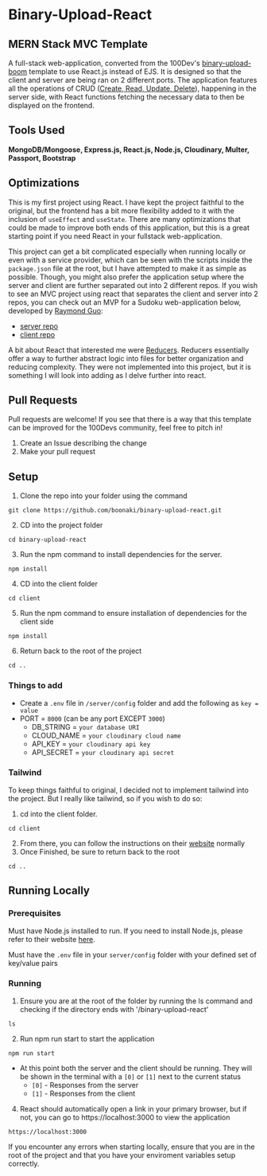 ﻿# Binary-Upload-React

## MERN Stack MVC Template
A full-stack web-application, converted from the 100Dev's [binary-upload-boom](https://github.com/100devs/binary-upload-boom) template to use React.js instead of EJS. It is designed so that the client and server are being ran on 2 different ports. The application features all the operations of CRUD ([Create, Read, Update, Delete](https://www.sumologic.com/glossary/crud/)), happening in the server side, with React functions fetching the necessary data to then be displayed on the frontend. 

## Tools Used
<strong>MongoDB/Mongoose, Express.js, React.js, Node.js, Cloudinary, Multer, Passport, Bootstrap</strong>

## Optimizations
This is my first project using React. I have kept the project faithful to the original, but the frontend has a bit more flexibility added to it with the inclusion of `useEffect` and `useState`. There are many optimizations that could be made to improve both ends of this application, but this is a great starting point if you need React in your fullstack web-application.

This project can get a bit complicated especially when running locally or even with a service provider, which can be seen with the scripts inside the `package.json` file at the root, but I have attempted to make it as simple as possible. Though, you might also prefer the application setup where the server and client are further separated out into 2 different repos. If you wish to see an MVC project using react that separates the client and server into 2 repos, you can check out an MVP for a Sudoku web-application below, developed by [Raymond Guo](https://github.com/RayGuo357/):
- [server repo](https://github.com/RayGuo357/Sudoku-API)
- [client repo](https://github.com/RayGuo357/Sudoku-React)

A bit about React that interested me were [Reducers](https://beta.reactjs.org/learn/extracting-state-logic-into-a-reducer). Reducers essentially offer a way to further abstract logic into files for better organization and reducing complexity. They were not implemented into this project, but it is something I will look into adding as I delve further into react.

## Pull Requests
Pull requests are welcome! If you see that there is a way that this template can be improved for the 100Devs community, feel free to pitch in!

1. Create an Issue describing the change
2. Make your pull request


## Setup
 
1. Clone the repo into your folder using the command
```
git clone https://github.com/boonaki/binary-upload-react.git
```

2. CD into the project folder
```
cd binary-upload-react
```

3. Run the npm command to install dependencies for the server.
```
npm install
```

4. CD into the client folder
```
cd client
```

5. Run the npm command to ensure installation of dependencies for the client side
```
npm install
```

6. Return back to the root of the project
```
cd ..
```

### Things to add
- Create a `.env` file in `/server/config` folder and add the following as `key = value`
- PORT = `8000` (can be any port EXCEPT `3000`)
  - DB_STRING = `your database URI`
  - CLOUD_NAME = `your cloudinary cloud name`
  - API_KEY = `your cloudinary api key`
  - API_SECRET = `your cloudinary api secret`

### Tailwind
To keep things faithful to original, I decided not to implement tailwind into the project. But I really like tailwind, so if you wish to do so:

1. cd into the client folder.
```
cd client
```

2. From there, you can follow the instructions on their [website](https://tailwindcss.com/docs/installation) normally
3. Once Finished, be sure to return back to the root
```
cd ..
```

## Running Locally

### Prerequisites

Must have Node.js installed to run. If you need to install Node.js, please refer to their website [here](https://nodejs.org/en/).

Must have the `.env` file in your `server/config` folder with your defined set of key/value pairs

### Running

1. Ensure you are at the root of the folder by running the ls command and checking if the directory ends with '/binary-upload-react'
```
ls
```

2. Run npm run start to start the application
```
npm run start
```

- At this point both the server and the client should be running. They will be shown in the terminal with a `[0]` or `[1]` next to the current status
  - `[0]` - Responses from the server
  - `[1]` - Responses from the client

4. React should automatically open a link in your primary browser, but if not, you can go to https://localhost:3000 to view the application
```
https://localhost:3000
```

If you encounter any errors when starting locally, ensure that you are in the root of the project and that you have your enviroment variables setup correctly.
